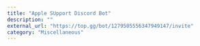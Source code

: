 ```yaml
---
title: "Apple SUpport Discord Bot"
description: ""
external_url: "https://top.gg/bot/1279505556347949147/invite"
category: "Miscellaneous"
---
```

